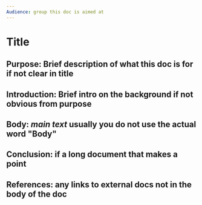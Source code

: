 ```yaml
---
Audience: group this doc is aimed at
--- 
```

# Title
## Purpose: Brief description of what this doc is for if not clear in title
## Introduction: Brief intro on the background if not obvious from purpose
## Body: _main text_ usually you do not use the actual word "Body"
## Conclusion: if a long document that makes a point
## References: any links to external docs not in the body of the doc
